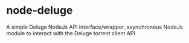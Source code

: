 # node-deluge
A simple Deluge NodeJs API interface/wrapper, asynchronous NodeJs module to interact with the Deluge torrent client API.

